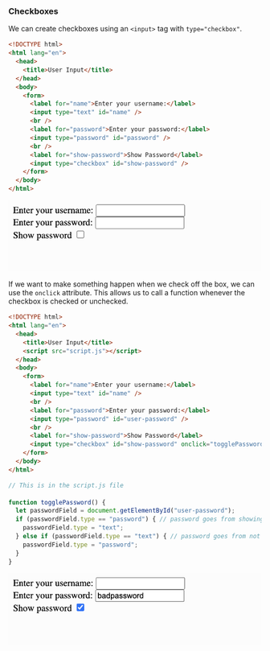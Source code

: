 ### Checkboxes

We can create checkboxes using an `<input>` tag with `type="checkbox"`.

```html
<!DOCTYPE html>
<html lang="en">
  <head>
    <title>User Input</title>
  </head>
  <body>
    <form>
      <label for="name">Enter your username:</label>
      <input type="text" id="name" />
      <br />
      <label for="password">Enter your password:</label>
      <input type="password" id="password" />
      <br />
      <label for="show-password">Show Password</label>
      <input type="checkbox" id="show-password" />
    </form>
  </body>
</html>
```

![](../../Images/JS_Checkbox_1.png)

If we want to make something happen when we check off the box, we can use the `onclick` attribute. This allows us to call a function whenever the checkbox is checked or unchecked.

```html
<!DOCTYPE html>
<html lang="en">
  <head>
    <title>User Input</title>
    <script src="script.js"></script>
  </head>
  <body>
    <form>
      <label for="name">Enter your username:</label>
      <input type="text" id="name" />
      <br />
      <label for="password">Enter your password:</label>
      <input type="password" id="user-password" />
      <br />
      <label for="show-password">Show Password</label>
      <input type="checkbox" id="show-password" onclick="togglePassword()";/>
    </form>
  </body>
</html>
```

```js
// This is in the script.js file

function togglePassword() {
  let passwordField = document.getElementById("user-password");
  if (passwordField.type == "password") { // password goes from showing to not showing
    passwordField.type = "text";
  } else if (passwordField.type == "text") { // password goes from not showing to showing
    passwordField.type = "password";
  }
}
```

![](../../Images/JS_Checkbox_2.png)
